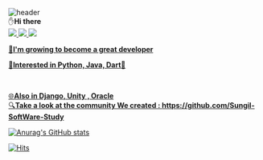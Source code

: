 ![header](https://capsule-render.vercel.app/api?type=waving&color=timeGradient&text=Welcome%20to%20Junho's%20GitHub%20👋&animation=twinkling&fontSize=35&fontAlignY=40&fontAlign=70&height=250)   
:raised_hand:**Hi there**      
<a href="https://www.notion.so/My-Portfolio-0135539f61a545eeb21c60047813b663" target="_blank"><img src="https://img.shields.io/badge/Notion-000000?style=for-the-badge&logo=Notion&logoColor=white">
<a href="https://www.kaggle.com/godgone" target="_blank"><img src="https://img.shields.io/badge/Kaggle-20BEFF?style=for-the-badge&logo=Kaggle&logoColor=white">
<a href="https://www.youtube.com/watch?v=FAnrbMTB6uc" target="_blank"><img src="https://img.shields.io/badge/Youtube-FF0000?style=for-the-badge&logo=youtube&logoColor=white">



         
:seedling:**I'm growing to become a great developer**   


:hammer:**Interested in Python, Java, Dart**:hammer:

<br/>

:globe_with_meridians:**Also in Django, Unity , Oracle**   
:mag:**Take a look at the community We created : https://github.com/Sungil-SoftWare-Study**

[![Anurag's GitHub stats](https://github-readme-stats.vercel.app/api?username=JJUN1204)](https://github.com/JJUN1204/github-readme-stats)   

[![Hits](https://hits.seeyoufarm.com/api/count/incr/badge.svg?url=https%3A%2F%2Fgithub.com%2FJJUN1204%2Fhit-counter&count_bg=%2379C83D&title_bg=%23555555&icon=&icon_color=%23FFAC03&title=hits&edge_flat=false)](https://hits.seeyoufarm.com)
<!--
**JJUN1204/JJUN1204** is a ✨ _special_ ✨ repository because its `README.md` (this file) appears on your GitHub profile.

Here are some ideas to get you started:

- 🔭 I’m currently working on ...
- 🌱 I’m currently learning ...
- 👯 I’m looking to collaborate on ...
- 🤔 I’m looking for help with ...
- 💬 Ask me about ...
- 📫 How to reach me: ...
- 😄 Pronouns: ...
- ⚡ Fun fact: ...
-->
